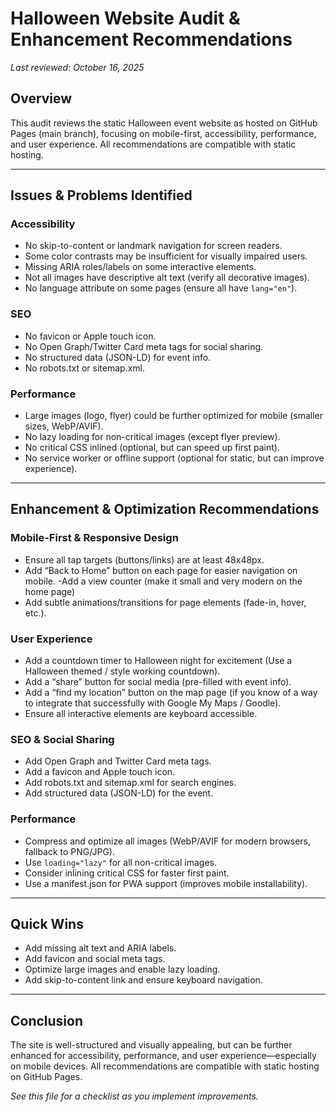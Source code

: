 # Halloween Website Audit & Enhancement Recommendations

_Last reviewed: October 16, 2025_

## Overview
This audit reviews the static Halloween event website as hosted on GitHub Pages (main branch), focusing on mobile-first, accessibility, performance, and user experience. All recommendations are compatible with static hosting.

---

## Issues & Problems Identified

### Accessibility
- No skip-to-content or landmark navigation for screen readers.
- Some color contrasts may be insufficient for visually impaired users.
- Missing ARIA roles/labels on some interactive elements.
- Not all images have descriptive alt text (verify all decorative images).
- No language attribute on some pages (ensure all have `lang="en"`).

### SEO
- No favicon or Apple touch icon.
- No Open Graph/Twitter Card meta tags for social sharing.
- No structured data (JSON-LD) for event info.
- No robots.txt or sitemap.xml.

### Performance
- Large images (logo, flyer) could be further optimized for mobile (smaller sizes, WebP/AVIF).
- No lazy loading for non-critical images (except flyer preview).
- No critical CSS inlined (optional, but can speed up first paint).
- No service worker or offline support (optional for static, but can improve experience).

---

## Enhancement & Optimization Recommendations

### Mobile-First & Responsive Design
- Ensure all tap targets (buttons/links) are at least 48x48px.
- Add “Back to Home” button on each page for easier navigation on mobile.
-Add a view counter (make it small and very modern on the home page)
- Add subtle animations/transitions for page elements (fade-in, hover, etc.).

### User Experience
- Add a countdown timer to Halloween night for excitement (Use a Halloween themed / style working countdown).
- Add a “share” button for social media (pre-filled with event info).
- Add a “find my location” button on the map page (if you know of a way to integrate that successfully with Google My Maps / Goodle).
- Ensure all interactive elements are keyboard accessible.

### SEO & Social Sharing
- Add Open Graph and Twitter Card meta tags.
- Add a favicon and Apple touch icon.
- Add robots.txt and sitemap.xml for search engines.
- Add structured data (JSON-LD) for the event.

### Performance
- Compress and optimize all images (WebP/AVIF for modern browsers, fallback to PNG/JPG).
- Use `loading="lazy"` for all non-critical images.
- Consider inlining critical CSS for faster first paint.
- Use a manifest.json for PWA support (improves mobile installability).

---

## Quick Wins
- Add missing alt text and ARIA labels.
- Add favicon and social meta tags.
- Optimize large images and enable lazy loading.
- Add skip-to-content link and ensure keyboard navigation.

---

## Conclusion
The site is well-structured and visually appealing, but can be further enhanced for accessibility, performance, and user experience—especially on mobile devices. All recommendations are compatible with static hosting on GitHub Pages.

_See this file for a checklist as you implement improvements._
